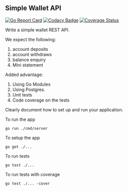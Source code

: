 ## Simple Wallet API
[![Go Report Card](https://goreportcard.com/badge/github.com/nathanmkaya/walletAPI)](https://goreportcard.com/report/github.com/nathanmkaya/walletAPI) [![Codacy Badge](https://api.codacy.com/project/badge/Grade/ebfaf44753654f8d8158aa0571f093fc)](https://www.codacy.com/manual/nathanmkaya/walletAPI?utm_source=github.com&amp;utm_medium=referral&amp;utm_content=nathanmkaya/walletAPI&amp;utm_campaign=Badge_Grade) [![Coverage Status](https://coveralls.io/repos/github/nathanmkaya/walletAPI/badge.svg?branch=master)](https://coveralls.io/github/nathanmkaya/walletAPI?branch=master)

Write a simple wallet REST API.

We expect the following:
1. account deposits
2. account withdraws
3. balance enquiry
4. Mini statement

Added advantage:
1. Using Go Modules
2. Using Postgres.
3. Unit tests
4. Code coverage on the tests

Clearly document how to set up and run your application.

To run the app
```shell script
go run ./cmd/server
```

To setup the app
```shell script
go get ./...
```

To run tests
```shell script
go test ./...
```

To run tests with coverage
```shell script
go test ./... -cover
```
